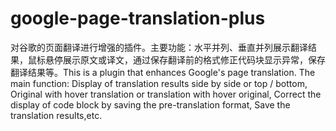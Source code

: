 # google-page-translation-plus
对谷歌的页面翻译进行增强的插件。主要功能：水平并列、垂直并列展示翻译结果，鼠标悬停展示原文或译文，通过保存翻译前的格式修正代码块显示异常，保存翻译结果等。This is a plugin that enhances Google's page translation. The main function: Display of translation results side by side or top / bottom, Original with hover translation or translation with hover original, Correct the display of code block by saving the pre-translation format, Save the translation results,etc.
